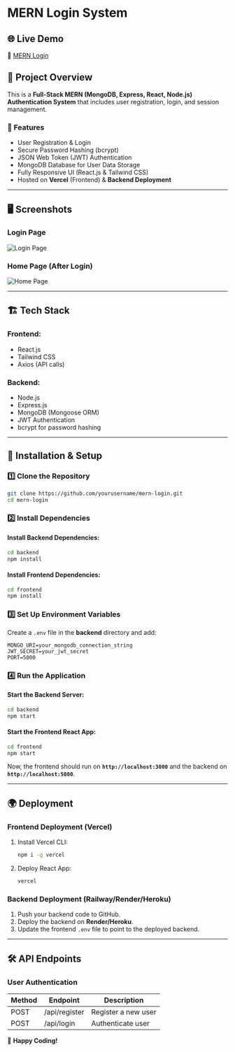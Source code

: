 # MERN Login System

## 🌐 Live Demo
🔗 [MERN Login](https://mern-login-two.vercel.app/)

## 📌 Project Overview
This is a **Full-Stack MERN (MongoDB, Express, React, Node.js) Authentication System** that includes user registration, login, and session management.

### 🔑 Features
- User Registration & Login
- Secure Password Hashing (bcrypt)
- JSON Web Token (JWT) Authentication
- MongoDB Database for User Data Storage
- Fully Responsive UI (React.js & Tailwind CSS)
- Hosted on **Vercel** (Frontend) & **Backend Deployment**

---

## 🖥️ Screenshots
### **Login Page**
![Login Page](https://mern-login-two.vercel.app/login-screenshot.png)

### **Home Page (After Login)**
![Home Page](https://mern-login-two.vercel.app/home-screenshot.png)

---

## 🏗️ Tech Stack
### **Frontend:**
- React.js
- Tailwind CSS
- Axios (API calls)

### **Backend:**
- Node.js
- Express.js
- MongoDB (Mongoose ORM)
- JWT Authentication
- bcrypt for password hashing

---

## 🚀 Installation & Setup
### **1️⃣ Clone the Repository**
```sh
git clone https://github.com/yourusername/mern-login.git
cd mern-login
```

### **2️⃣ Install Dependencies**
#### Install Backend Dependencies:
```sh
cd backend
npm install
```
#### Install Frontend Dependencies:
```sh
cd frontend
npm install
```

### **3️⃣ Set Up Environment Variables**
Create a `.env` file in the **backend** directory and add:
```env
MONGO_URI=your_mongodb_connection_string
JWT_SECRET=your_jwt_secret
PORT=5000
```

### **4️⃣ Run the Application**
#### Start the Backend Server:
```sh
cd backend
npm start
```
#### Start the Frontend React App:
```sh
cd frontend
npm start
```

Now, the frontend should run on **`http://localhost:3000`** and the backend on **`http://localhost:5000`**.

---

## 🌍 Deployment
### **Frontend Deployment (Vercel)**
1. Install Vercel CLI:
   ```sh
   npm i -g vercel
   ```
2. Deploy React App:
   ```sh
   vercel
   ```

### **Backend Deployment (Railway/Render/Heroku)**
1. Push your backend code to GitHub.
2. Deploy the backend on **Render/Heroku**.
3. Update the frontend `.env` file to point to the deployed backend.

---

## 🛠️ API Endpoints
### **User Authentication**
| Method | Endpoint      | Description           |
|--------|--------------|-----------------------|
| POST   | /api/register | Register a new user  |
| POST   | /api/login   | Authenticate user     |




🚀 **Happy Coding!**

